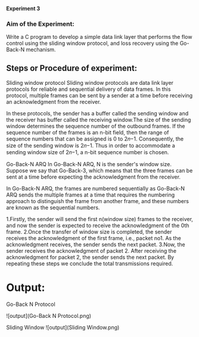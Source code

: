 #### Experiment 3

### Aim of the Experiment:
Write a C program to develop a simple data link layer that performs the flow control using the sliding window protocol, and loss recovery using the Go-Back-N mechanism.

## Steps or Procedure of experiment:
Sliding window protocol
Sliding window protocols are data link layer protocols for reliable and sequential delivery of data frames. In this protocol, multiple frames can be sent by a sender at a time before receiving an acknowledgment from the receiver.

In these protocols, the sender has a buffer called the sending window and the receiver has buffer called the receiving window.The size of the sending window determines the sequence number of the outbound frames. If the sequence number of the frames is an n-bit field, then the range of sequence numbers that can be assigned is 0 to 2𝑛−1. Consequently, the size of the sending window is 2𝑛−1. Thus in order to accommodate a sending window size of 2𝑛−1, a n-bit sequence number is chosen.

Go-Back-N ARQ
In Go-Back-N ARQ, N is the sender's window size. Suppose we say that Go-Back-3, which means that the three frames can be sent at a time before expecting the acknowledgment from the receiver.

In Go-Back-N ARQ, the frames are numbered sequentially as Go-Back-N ARQ sends the multiple frames at a time that requires the numbering approach to distinguish the frame from another frame, and these numbers are known as the sequential numbers.

1.Firstly, the sender will send the first n(window size) frames to the receiver, and now the sender is expected to receive the acknowledgment of the 0th frame. 
2.Once the transfer of window size is completed, the sender receives the acknowledgment of the first frame, i.e., packet no1. As the acknowledgment receives, the sender sends the next packet. 
3.Now, the sender receives the acknowledgment of packet 2. After receiving the acknowledgment for packet 2, the sender sends the next packet. By repeating these steps we conclude the total transmissions required.

# Output:
Go-Back N Protocol

![output](Go-Back N Protocol.png)

Sliding Window
![output](Sliding Window.png)


